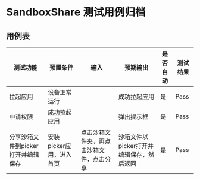 # SandboxShare 测试用例归档

## 用例表

| 测试功能                           | 预置条件                 | 输入                                     | 预期输出                                 | 是否自动 | 测试结果 |
| ---------------------------------- | ------------------------ | ---------------------------------------- | ---------------------------------------- | -------- | -------- |
| 拉起应用                           | 设备正常运行             |                                          | 成功拉起应用                             | 是       | Pass     |
| 申请权限                           | 成功拉起应用             |                                          | 弹出提示框                               | 是       | Pass     |
| 分享沙箱文件到picker打开并编辑保存 | 安装picker应用，进入首页 | 点击沙箱文件夹，再点击沙箱文件，点击分享 | 沙箱文件以picker打开并编辑保存，然后返回 | 是       | Pass     |
